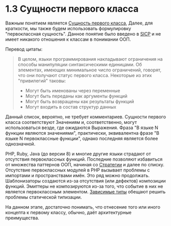 # 1.3 Сущности первого класса

Важным понятием является [Сущность первого класса](https://en.wikipedia.org/wiki/First-class_citizen),
Далее, для краткости, мы также будем использовать формулировку "первоклассная сущность".
Данное понятие было введено в [SICP](https://mitpress.mit.edu/sicp/full-text/book/book-Z-H-12.html#call_footnote_Temp_121)
и не имеет никакого отношения к классам в понимании ООП.

Перевод цитаты:

> В целом, языки программирования накладывают ограничения на способы манипуляции синтаксическими единицами.
> Об элементах, имеющих минимальное число ограничений, говорят, что они получают статус первого класса.
> Некоторые из этих "привилегий" таковы:
>
> * Могут быть именованы через переменные
> * Могут быть переданы как аргументы функций
> * Могут быть возвращены как результаты функций
> * Могут входить в состав структур данных

Данный список, вероятно, не требует комментариев. Сущности первого класса соответствуют Значениям и, соответственно, могут
использоваться везде, где ожидаются Выражения. Фраза "В языке N функции являются значениями",
практически, эквивалентна фразе "В языке N первоклассные функции", однако последняя является
более однозначной.

PHP, Ruby, Java (до версии 8) и многие другие языки страдают от отсутствия первоклассных функций.
Последние позволяют избавиться от множества паттернов ООП, начиная со [Стратегии](https://en.wikipedia.org/wiki/Strategy_pattern) и далее по списку.
Отсутствие первоклассных модулей в PHP вызывает проблемы с импортами и пространствами имён.
Это ряд можно продолжать. Шаблонизаторы создаются из-за отсутствия (или дефектов) композиции функций. Эмиттеры
не композируются из-за того, что событие в них не является первоклассным элементом. [Зависимые
типы](https://en.wikipedia.org/wiki/Dependent_type) обещают решить проблемы статической типизации.

На данном этапе, достаточно понимать, что отнесение того или иного концепта к первому классу, обычно, даёт
архитектурные преимущества.
